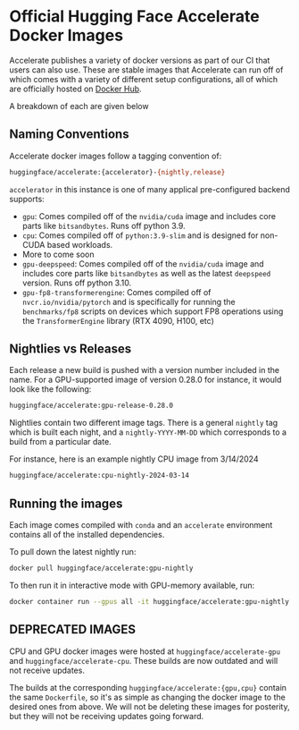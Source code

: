 <!---
Copyright 2024 The HuggingFace Team. All rights reserved.

Licensed under the Apache License, Version 2.0 (the "License");
you may not use this file except in compliance with the License.
You may obtain a copy of the License at

    http://www.apache.org/licenses/LICENSE-2.0

Unless required by applicable law or agreed to in writing, software
distributed under the License is distributed on an "AS IS" BASIS,
WITHOUT WARRANTIES OR CONDITIONS OF ANY KIND, either express or implied.
See the License for the specific language governing permissions and
limitations under the License.
-->

# Official Hugging Face Accelerate Docker Images

Accelerate publishes a variety of docker versions as part of our CI that users can also use. These are stable images that Accelerate can run off of which comes with a variety of different setup configurations, all of which are officially hosted on [Docker Hub](https://hub.docker.com/r/huggingface/accelerate).

A breakdown of each are given below

## Naming Conventions

Accelerate docker images follow a tagging convention of:

```bash
huggingface/accelerate:{accelerator}-{nightly,release}
```

`accelerator` in this instance is one of many applical pre-configured backend supports:
* `gpu`: Comes compiled off of the `nvidia/cuda` image and includes core parts like `bitsandbytes`. Runs off python 3.9.
* `cpu`: Comes compiled off of `python:3.9-slim` and is designed for non-CUDA based workloads.
* More to come soon
* `gpu-deepspeed`: Comes compiled off of the `nvidia/cuda` image and includes core parts like `bitsandbytes` as well as the latest `deepspeed` version. Runs off python 3.10.
* `gpu-fp8-transformerengine`: Comes compiled off of `nvcr.io/nvidia/pytorch` and is specifically for running the `benchmarks/fp8` scripts on devices which support FP8 operations using the `TransformerEngine` library (RTX 4090, H100, etc)

## Nightlies vs Releases

Each release a new build is pushed with a version number included in the name. For a GPU-supported image of version 0.28.0 for instance, it would look like the following:

```bash
huggingface/accelerate:gpu-release-0.28.0
```

Nightlies contain two different image tags. There is a general `nightly` tag which is built each night, and a `nightly-YYYY-MM-DD` which corresponds to a build from a particular date.

For instance, here is an example nightly CPU image from 3/14/2024

```bash
huggingface/accelerate:cpu-nightly-2024-03-14
```

## Running the images

Each image comes compiled with `conda` and an `accelerate` environment contains all of the installed dependencies. 

To pull down the latest nightly run:

```bash
docker pull huggingface/accelerate:gpu-nightly
```

To then run it in interactive mode with GPU-memory available, run:

```bash
docker container run --gpus all -it huggingface/accelerate:gpu-nightly
```

## DEPRECATED IMAGES

CPU and GPU docker images were hosted at `huggingface/accelerate-gpu` and `huggingface/accelerate-cpu`. These builds are now outdated and will not receive updates. 

The builds at the corresponding `huggingface/accelerate:{gpu,cpu}` contain the same `Dockerfile`, so it's as simple as changing the docker image to the desired ones from above. We will not be deleting these images for posterity, but they will not be receiving updates going forward.